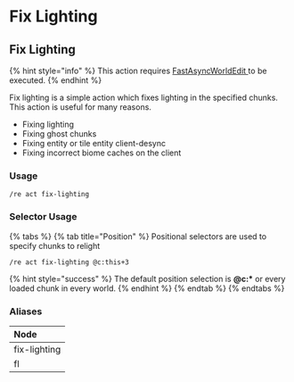 # Fix Lighting

## Fix Lighting

{% hint style="info" %}
This action requires [FastAsyncWorldEdit ](https://github.com/IntellectualSites/FastAsyncWorldEdit)to be executed.
{% endhint %}

Fix lighting is a simple action which fixes lighting in the specified chunks. This action is useful for many reasons.

* Fixing lighting
* Fixing ghost chunks
* Fixing entity or tile entity client-desync
* Fixing incorrect biome caches on the client

### Usage

```text
/re act fix-lighting
```

### Selector Usage

{% tabs %}
{% tab title="Position" %}
Positional selectors are used to specify chunks to relight

```text
/re act fix-lighting @c:this+3
```

{% hint style="success" %}
The default position selection is **@c:\*** or every loaded chunk in every world.
{% endhint %}
{% endtab %}
{% endtabs %}

### Aliases

| Node |
| :--- |
| fix-lighting |
| fl |

